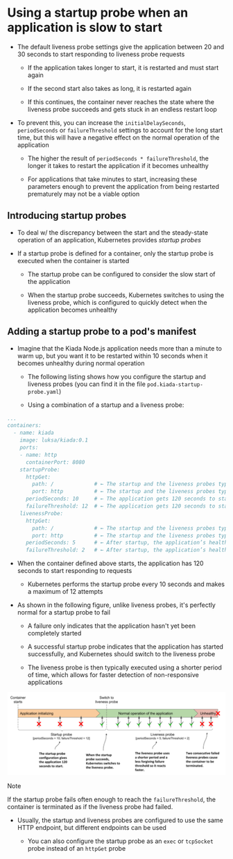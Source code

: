 # Using a startup probe when an application is slow to start

* The default liveness probe settings give the application between 20 and 30 seconds to start responding to liveness probe requests

  * If the application takes longer to start, it is restarted and must start again

  * If the second start also takes as long, it is restarted again

  * If this continues, the container never reaches the state where the liveness probe succeeds and gets stuck in an endless restart loop

* To prevent this, you can increase the `initialDelaySeconds`, `periodSeconds` or `failureThreshold` settings to account for the long start time, but this will have a negative effect on the normal operation of the application

  * The higher the result of `periodSeconds * failureThreshold`, the longer it takes to restart the application if it becomes unhealthy

  * For applications that take minutes to start, increasing these parameters enough to prevent the application from being restarted prematurely may not be a viable option

## Introducing startup probes

* To deal w/ the discrepancy between the start and the steady-state operation of an application, Kubernetes provides _startup probes_

* If a startup probe is defined for a container, only the startup probe is executed when the container is started

  * The startup probe can be configured to consider the slow start of the application

  * When the startup probe succeeds, Kubernetes switches to using the liveness probe, which is configured to quickly detect when the application becomes unhealthy

## Adding a startup probe to a pod's manifest

* Imagine that the Kiada Node.js application needs more than a minute to warm up, but you want it to be restarted within 10 seconds when it becomes unhealthy during normal operation

  * The following listing shows how you configure the startup and liveness probes (you can find it in the file `pod.kiada-startup-probe.yaml`)

  * Using a combination of a startup and a liveness probe:

```yaml
...
containers:
  - name: kiada
    image: luksa/kiada:0.1
    ports:
    - name: http
      containerPort: 8080
    startupProbe:
      httpGet:
        path: /             # ← The startup and the liveness probes typically use the same endpoint
        port: http          # ← The startup and the liveness probes typically use the same endpoint
      periodSeconds: 10     # ← The application gets 120 seconds to start
      failureThreshold: 12  # ← The application gets 120 seconds to start
    livenessProbe:
      httpGet:
        path: /             # ← The startup and the liveness probes typically use the same endpoint
        port: http          # ← The startup and the liveness probes typically use the same endpoint
      periodSeconds: 5      # ← After startup, the application’s health is checked every 5 seconds, and is restarted when it fails the liveness probe twice
      failureThreshold: 2   # ← After startup, the application’s health is checked every 5 seconds, and is restarted when it fails the liveness probe twice
```

* When the container defined above starts, the application has 120 seconds to start responding to requests

  * Kubernetes performs the startup probe every 10 seconds and makes a maximum of 12 attempts

* As shown in the following figure, unlike liveness probes, it's perfectly normal for a startup probe to fail

  * A failure only indicates that the application hasn't yet been completely started

  * A successful startup probe indicates that the application has started successfully, and Kubernetes should switch to the liveness probe

  * The liveness probe is then typically executed using a shorter period of time, which allows for faster detection of non-responsive applications

![Fig. 1 Fast detection of application health problems using a combination of startup and liveness probe](../../../../../../../img/kubernetes-in-action.demo/chpt06/section02/container-health/livness-probes/startup-probe/diag01.png)

> [!NOTE]
> 
> If the startup probe fails often enough to reach the `failureThreshold`, the container is terminated as if the liveness probe had failed.

* Usually, the startup and liveness probes are configured to use the same HTTP endpoint, but different endpoints can be used

  * You can also configure the startup probe as an `exec` or `tcpSocket` probe instead of an `httpGet` probe
